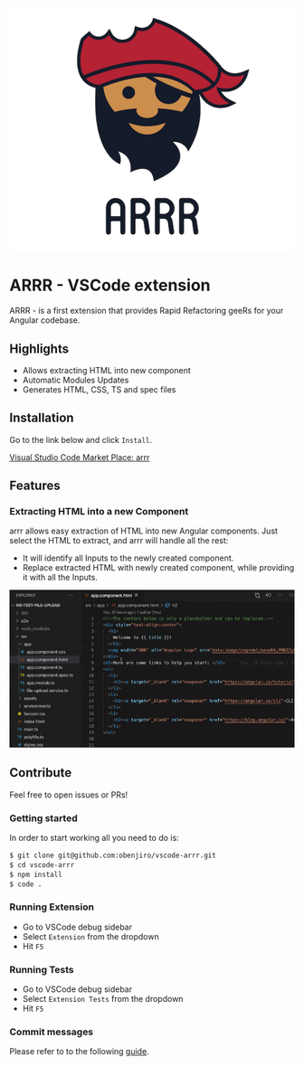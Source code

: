 <p align="center">
  <img src="https://github.com/obenjiro/vscode-arrr/blob/master/assets/github_logo.png?raw=true">
</p>

# ARRR - VSCode extension

ARRR - is a first extension that provides Rapid Refactoring geeRs for your Angular codebase.

## Highlights

- Allows extracting HTML into new component
- Automatic Modules Updates
- Generates HTML, CSS, TS and spec files

## Installation

Go to the link below and click `Install`.

[Visual Studio Code Market Place: arrr](https://marketplace.visualstudio.com/items?itemName=obenjiro.arrr)

## Features

### Extracting HTML into a new Component

arrr allows easy extraction of HTML into new Angular components. Just select the HTML to extract, and arrr will handle all the rest:

- It will identify all Inputs to the newly created component.
- Replace extracted HTML with newly created component, while providing it with all the Inputs.

![Example of HTML extraction](https://github.com/obenjiro/vscode-arrr/blob/master/assets/extract-to-dir.gif?raw=true)

## Contribute

Feel free to open issues or PRs!

### Getting started

In order to start working all you need to do is:

```sh
$ git clone git@github.com:obenjiro/vscode-arrr.git
$ cd vscode-arrr
$ npm install
$ code .
```

### Running Extension

- Go to VSCode debug sidebar
- Select `Extension` from the dropdown
- Hit `F5`

### Running Tests

- Go to VSCode debug sidebar
- Select `Extension Tests` from the dropdown
- Hit `F5`

### Commit messages

Please refer to to the following [guide](https://marketplace.visualstudio.com/items?itemName=obenjiro.arrr).

